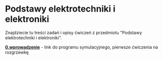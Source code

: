 # Podstawy elektrotechniki i elektroniki

Znajdziecie tu treści zadań i opisy ćwiczeń z przedmiotu "Podstawy elektrotechniki i elektroniki".

**[0.wprowadzenie](0.wprowadzenie.md)** - link do programu symulacyjnego, pierwsze ćwiczenia na rozgrzewkę

